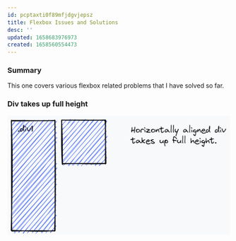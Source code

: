 ```yaml
---
id: pcptaxti0f89mfjdgvjepsz
title: Flexbox Issues and Solutions
desc: ''
updated: 1658683976973
created: 1658560554473
---
```

### Summary 
This one covers various flexbox related problems that I have solved so far.

### Div takes up full height
![Flexbox Issue 1](assets/css-flexbox-issues-vertical.png)


